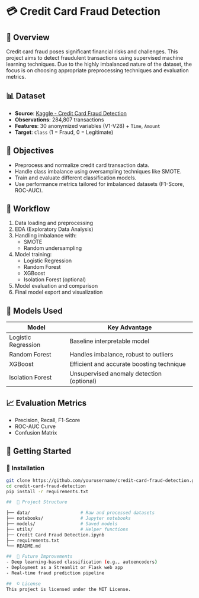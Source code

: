 # 💳 Credit Card Fraud Detection

## 📝 Overview
Credit card fraud poses significant financial risks and challenges. This project aims to detect fraudulent transactions using supervised machine learning techniques. Due to the highly imbalanced nature of the dataset, the focus is on choosing appropriate preprocessing techniques and evaluation metrics.

## 📊 Dataset
- **Source**: [Kaggle - Credit Card Fraud Detection](https://www.kaggle.com/mlg-ulb/creditcardfraud)
- **Observations**: 284,807 transactions
- **Features**: 30 anonymized variables (V1-V28) + `Time`, `Amount`
- **Target**: `Class` (1 = Fraud, 0 = Legitimate)

## 📌 Objectives
- Preprocess and normalize credit card transaction data.
- Handle class imbalance using oversampling techniques like SMOTE.
- Train and evaluate different classification models.
- Use performance metrics tailored for imbalanced datasets (F1-Score, ROC-AUC).

## 🔧 Workflow
1. Data loading and preprocessing
2. EDA (Exploratory Data Analysis)
3. Handling imbalance with:
   - SMOTE
   - Random undersampling
4. Model training:
   - Logistic Regression
   - Random Forest
   - XGBoost
   - Isolation Forest (optional)
5. Model evaluation and comparison
6. Final model export and visualization

## 🤖 Models Used
| Model               | Key Advantage                              |
|--------------------|---------------------------------------------|
| Logistic Regression| Baseline interpretable model                |
| Random Forest      | Handles imbalance, robust to outliers       |
| XGBoost            | Efficient and accurate boosting technique   |
| Isolation Forest   | Unsupervised anomaly detection (optional)   |

## 📈 Evaluation Metrics
- Precision, Recall, F1-Score
- ROC-AUC Curve
- Confusion Matrix

## 🚀 Getting Started

### 🔧 Installation
```bash
git clone https://github.com/yourusername/credit-card-fraud-detection.git
cd credit-card-fraud-detection
pip install -r requirements.txt

##  📂 Project Structure

├── data/                   # Raw and processed datasets
├── notebooks/              # Jupyter notebooks
├── models/                 # Saved models
├── utils/                  # Helper functions
├── Credit Card Fraud Detection.ipynb
├── requirements.txt
└── README.md

##  📌 Future Improvements
- Deep learning-based classification (e.g., autoencoders)
- Deployment as a Streamlit or Flask web app
- Real-time fraud prediction pipeline

##  © License
This project is licensed under the MIT License.